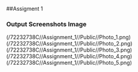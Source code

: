 ##Assigment 1


### Output Screenshots Image
(/72232738C//Assignment_1//Public//Photo_1.png)
(/72232738C//Assignment_1//Public//Photo_2.png)
(/72232738C//Assignment_1//Public//Photo_3.png)
(/72232738C//Assignment_1//Public//Photo_4.png)
(/72232738C//Assignment_1//Public//Photo_5.png)




